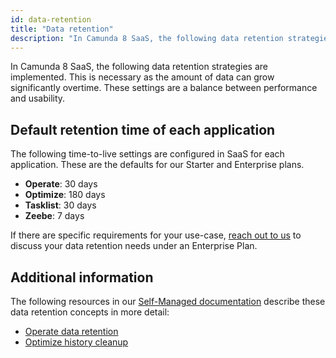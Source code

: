```yaml
---
id: data-retention
title: "Data retention"
description: "In Camunda 8 SaaS, the following data retention strategies are implemented. This is necessary as the amount of data can grow significantly over time."
---
```


In Camunda 8 SaaS, the following data retention strategies are implemented. This is necessary as the amount of data can grow significantly overtime. These settings are a balance between performance and usability.

## Default retention time of each application

The following time-to-live settings are configured in SaaS for each application. These are the defaults for our Starter and Enterprise plans.

- **Operate**: 30 days
- **Optimize**: 180 days
- **Tasklist**: 30 days
- **Zeebe**: 7 days

If there are specific requirements for your use-case, [reach out to us](/contact/) to discuss your data retention needs under an Enterprise Plan.

## Additional information

The following resources in our [Self-Managed documentation](../../self-managed/about-self-managed.md) describe these data retention concepts in more detail:

- [Operate data retention](/self-managed/operate-deployment/data-retention.md)
- [Optimize history cleanup]($optimize$/self-managed/optimize-deployment/advanced-features/engine-data-deletion)
